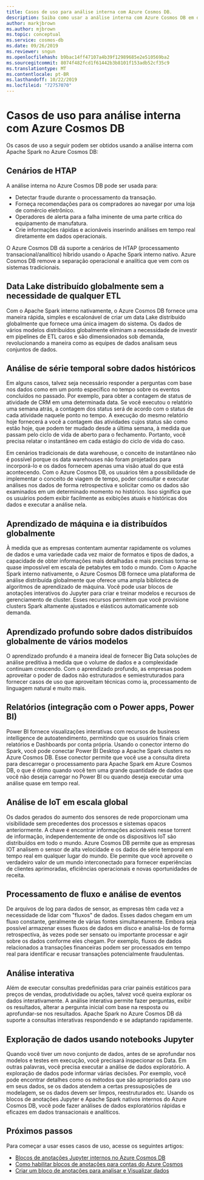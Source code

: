 ```yaml
---
title: Casos de uso para análise interna com Azure Cosmos DB.
description: Saiba como usar a análise interna com Azure Cosmos DB em diferentes casos de uso.
author: markjbrown
ms.author: mjbrown
ms.topic: conceptual
ms.service: cosmos-db
ms.date: 09/26/2019
ms.reviewer: sngun
ms.openlocfilehash: b9bac14ff47107a4b39f12989685e2e510569ba2
ms.sourcegitcommit: 8074f482fcd1f61442b3b8101f153adb52cf35c9
ms.translationtype: MT
ms.contentlocale: pt-BR
ms.lasthandoff: 10/22/2019
ms.locfileid: "72757070"
---
```

# <a name="use-cases-for-built-in-analytics-with-azure-cosmos-db"></a>Casos de uso para análise interna com Azure Cosmos DB

Os casos de uso a seguir podem ser obtidos usando a análise interna com Apache Spark no Azure Cosmos DB:

## <a name="htap-scenarios"></a>Cenários de HTAP

A análise interna no Azure Cosmos DB pode ser usada para:

* Detectar fraude durante o processamento da transação.
* Forneça recomendações para os compradores ao navegar por uma loja de comércio eletrônico.
* Operadores de alerta para a falha iminente de uma parte crítica do equipamento de manufatura.
* Crie informações rápidas e acionáveis inserindo análises em tempo real diretamente em dados operacionais.

O Azure Cosmos DB dá suporte a cenários de HTAP (processamento transacional/analítico) híbrido usando o Apache Spark interno nativo. Azure Cosmos DB remove a separação operacional e analítica que vem com os sistemas tradicionais.

## <a name="globally-distributed-data-lake-without-requiring-any-etl"></a>Data Lake distribuído globalmente sem a necessidade de qualquer ETL

Com o Apache Spark interno nativamente, o Azure Cosmos DB fornece uma maneira rápida, simples e escalonável de criar um data Lake distribuído globalmente que fornece uma única imagem do sistema. Os dados de vários modelos distribuídos globalmente eliminam a necessidade de investir em pipelines de ETL caros e são dimensionados sob demanda, revolucionando a maneira como as equipes de dados analisam seus conjuntos de dados.

## <a name="time-series-analytics-over-historic-data"></a>Análise de série temporal sobre dados históricos

Em alguns casos, talvez seja necessário responder a perguntas com base nos dados como em um ponto específico no tempo sobre os eventos concluídos no passado. Por exemplo, para obter a contagem de status de atividade de CRM em uma determinada data. Se você executou o relatório uma semana atrás, a contagem dos status será de acordo com o status de cada atividade naquele ponto no tempo. A execução do mesmo relatório hoje fornecerá a você a contagem das atividades cujos status são como estão hoje, que podem ter mudado desde a última semana, à medida que passam pelo ciclo de vida de aberto para o fechamento. Portanto, você precisa relatar o instantâneo em cada estágio do ciclo de vida do caso.

Em cenários tradicionais de data warehouse, o conceito de instantâneo não é possível porque os data warehouses não foram projetados para incorporá-lo e os dados fornecem apenas uma visão atual do que está acontecendo. Com o Azure Cosmos DB, os usuários têm a possibilidade de implementar o conceito de viagem de tempo, poder consultar e executar análises nos dados de forma retrospectiva e solicitar como os dados são examinados em um determinado momento no histórico. Isso significa que os usuários podem exibir facilmente as exibições atuais e históricas dos dados e executar a análise nela.

## <a name="globally-distributed-machine-learning-and-ai"></a>Aprendizado de máquina e ia distribuídos globalmente

À medida que as empresas contentam aumentar rapidamente os volumes de dados e uma variedade cada vez maior de formatos e tipos de dados, a capacidade de obter informações mais detalhadas e mais precisas torna-se quase impossível em escala de petabytes em todo o mundo. Com o Apache Spark interno nativamente, o Azure Cosmos DB fornece uma plataforma de análise distribuída globalmente que oferece uma ampla biblioteca de algoritmos de aprendizado de máquina. Você pode usar blocos de anotações interativos do Jupyter para criar e treinar modelos e recursos de gerenciamento de cluster. Esses recursos permitem que você provisione clusters Spark altamente ajustados e elásticos automaticamente sob demanda.

## <a name="deep-learning-on-multi-model-globally-distributed-data"></a>Aprendizado profundo sobre dados distribuídos globalmente de vários modelos

O aprendizado profundo é a maneira ideal de fornecer Big Data soluções de análise preditiva à medida que o volume de dados e a complexidade continuam crescendo. Com o aprendizado profundo, as empresas podem aproveitar o poder de dados não estruturados e semiestruturados para fornecer casos de uso que aproveitam técnicas como ia, processamento de linguagem natural e muito mais.

## <a name="reporting-integrating-with-power-apps-power-bi"></a>Relatórios (integração com o Power apps, Power BI)

Power BI fornece visualizações interativas com recursos de business intelligence de autoatendimento, permitindo que os usuários finais criem relatórios e Dashboards por conta própria. Usando o conector interno do Spark, você pode conectar Power BI Desktop a Apache Spark clusters no Azure Cosmos DB. Esse conector permite que você use a consulta direta para descarregar o processamento para Apache Spark em Azure Cosmos DB, o que é ótimo quando você tem uma grande quantidade de dados que você não deseja carregar no Power BI ou quando deseja executar uma análise quase em tempo real.

## <a name="iot-analytics-at-global-scale"></a>Análise de IoT em escala global

Os dados gerados do aumento dos sensores de rede proporcionam uma visibilidade sem precedentes dos processos e sistemas opacos anteriormente. A chave é encontrar informações acionáveis nesse torrent de informação, independentemente de onde os dispositivos IoT são distribuídos em todo o mundo. Azure Cosmos DB permite que as empresas IOT analisem o sensor de alta velocidade e os dados de série temporal em tempo real em qualquer lugar do mundo. Ele permite que você aproveite o verdadeiro valor de um mundo interconectado para fornecer experiências de clientes aprimoradas, eficiências operacionais e novas oportunidades de receita.

## <a name="stream-processing-and-event-analytics"></a>Processamento de fluxo e análise de eventos 

De arquivos de log para dados de sensor, as empresas têm cada vez a necessidade de lidar com "fluxos" de dados. Esses dados chegam em um fluxo constante, geralmente de várias fontes simultaneamente. Embora seja possível armazenar esses fluxos de dados em disco e analisá-los de forma retrospectiva, às vezes pode ser sensato ou importante processar e agir sobre os dados conforme eles chegam. Por exemplo, fluxos de dados relacionados a transações financeiras podem ser processados em tempo real para identificar e recusar transações potencialmente fraudulentas.

## <a name="interactive-analytics"></a>Análise interativa

Além de executar consultas predefinidas para criar painéis estáticos para preços de vendas, produtividade ou ações, talvez você queira explorar os dados interativamente. A análise interativa permite fazer perguntas, exibir os resultados, alterar a pergunta inicial com base na resposta ou aprofundar-se nos resultados. Apache Spark no Azure Cosmos DB dá suporte a consultas interativas respondendo e se adaptando rapidamente.

## <a name="data-exploration-using-jupyter-notebooks"></a>Exploração de dados usando notebooks Jupyter

Quando você tiver um novo conjunto de dados, antes de se aprofundar nos modelos e testes em execução, você precisará inspecionar os Data. Em outras palavras, você precisa executar a análise de dados exploratório. A exploração de dados pode informar várias decisões. Por exemplo, você pode encontrar detalhes como os métodos que são apropriados para uso em seus dados, se os dados atendem a certas pressuposições de modelagem, se os dados devem ser limpos, reestruturados etc. Usando os blocos de anotações Jupyter e Apache Spark nativos internos do Azure Cosmos DB, você pode fazer análises de dados exploratórios rápidas e eficazes em dados transacionais e analíticos.

## <a name="next-steps"></a>Próximos passos

Para começar a usar esses casos de uso, acesse os seguintes artigos:

* [Blocos de anotações Jupyter internos no Azure Cosmos DB](cosmosdb-jupyter-notebooks.md)
* [Como habilitar blocos de anotações para contas do Azure Cosmos](enable-notebooks.md)
* [Criar um bloco de anotações para analisar e Visualizar dados](create-notebook-visualize-data.md)